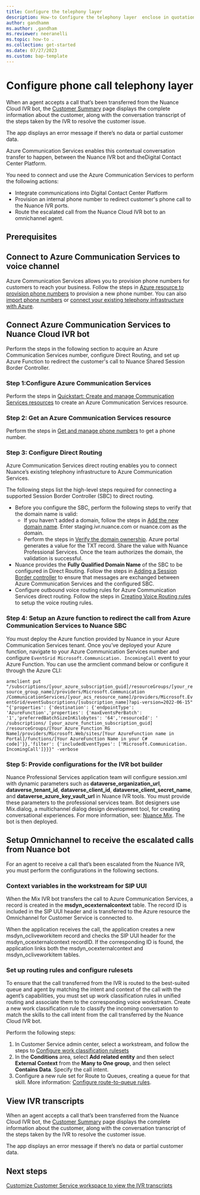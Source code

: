 ```yaml
---
title: Configure the telephony layer 
description: How-to Configure the telephony layer  enclose in quotation marks. Do end with a period.
author: gandhamm
ms.author: ,gandham
ms.reviewer: neeranelli
ms.topic: how-to .
ms.collection: get-started 
ms.date: 07/27/2023
ms.custom: bap-template 
---
```


# Configure phone call telephony layer

When an agent accepts a call that’s been transferred from the Nuance Cloud IVR bot, the [Customer Summary](oc-customer-summary.md) page displays the complete information about the customer, along with the conversation transcript of the steps taken by the IVR to resolve the customer issue. 

The app displays an error message if there’s no data or  partial customer data.

Azure Communication Services enables this contextual conversation transfer to happen, between the Nuance IVR bot and theDigital Contact Center Platform.

You need to connect and use the Azure Communication Services to perform the following actions:

- Integrate communications into Digital Contact Center Platform
- Provision an internal phone number to redirect customer's phone call to the Nuance IVR ports.
- Route the escalated call from the Nuance Cloud IVR bot to an omnichannel agent.

## Prerequisites

## Connect to Azure Communication Services to voice channel

Azure Communication Services allows you to provision phone numbers for customers to reach your business. Follow the steps in [Azure resource to provision phone numbers](voice-channel-acs-resource.md) to provision a new phone number. You can also [import phone numbers](voice-channel-sync-from-acs.md) or [connect your existing telephony infrastructure with Azure](voice-channel-bring-your-own-number.md).

## Connect Azure Communication Services to Nuance Cloud IVR bot

Perform the steps in the following section to acquire an Azure Communication Services number, configure Direct Routing, and set up Azure Function to redirect the customer's call to Nuance Shared Session Border Controller.

### Step 1:Configure Azure Communication Services

Perform the steps in [Quickstart: Create and manage Communication Services resources](/azure/communication-services/quickstarts/create-communication-resource#create-azure-communication-services-resource) to create an Azure Communication Services resource.

### Step 2: Get an Azure Communication Services resource

Perform the steps in [Get and manage phone numbers](/azure/communication-services/quickstarts/telephony/get-phone-number) to get a phone number.

### Step 3: Configure Direct Routing

Azure Communication Services direct routing enables you to connect Nuance’s existing telephony infrastructure to Azure Communication Services.

The following steps list the high-level steps required for connecting a supported Session Border Controller (SBC) to direct routing.

- Before you configure the SBC, perform the following steps to verify that the domain name is valid:
   - If you haven't added a domain, follow the steps in [Add the new domain name](/azure/communication-services/how-tos/telephony/domain-validation#add-new-domain-name). Enter staging.ivr.nuance.com or nuance.com as the domain.
   - Perform the steps in [Verify the domain ownership](/azure/communication-services/how-tos/telephony/domain-validation#verify-domain-ownership). Azure portal generates a value for the TXT record. Share the value with Nuance Professional Services. Once the team authorizes the domain, the validation is successful. 
- Nuance provides the **Fully Qualified Domain Name** of the SBC to be configured in Direct Routing. Follow the steps in [Adding a Session Border controller](/azure/communication-services/quickstarts/telephony/voice-routing-sdk-config#adding-a-session-border-controller) to ensure that messages are exchanged between Azure Communication Services and the configured SBC. 
- Configure outbound voice routing rules for Azure Communication Services direct routing. Follow the steps in [Creating Voice Routing rules](/azure/communication-services/quickstarts/telephony/voice-routing-sdk-config?pivots=platform-azp#creating-voice-routing-rules) to setup the voice routing rules.

### Step 4: Setup an Azure function to redirect the call from Azure Communication Services to Nuance SBC

You must deploy the Azure function provided by Nuance in your Azure Communication Services tenant. Once you’ve deployed your Azure function, navigate to your Azure Communication Services number and configure `EventGrid Microsoft.Communication. IncomingCall` event to your Azure Function. You can use the armclient command below or configure it through the Azure CLI:

`armclient put "/subscriptions/[your_azure_subscription_guid]/resourceGroups/[your_resource_group_name]/providers/Microsoft.Communication /CommunicationServices/[your_acs_resource_name]/providers/Microsoft.EventGrid/eventSubscriptions/[subscription_name]?api-version=2022-06-15" "{'properties': {'destination': {'endpointType': 'AzureFunction','properties': {'maxEventsPerBatch': '1','preferredBatchSizeInKilobytes': '64','resourceId': ' /subscriptions/ [your_azure_function_subscription_guid] /resourceGroups/[Your Azure Function RG Name]/providers/Microsoft.Web/sites/[Your AzureFunction name in Portal]/functions/[Your AzureFunction Name in your C# code]'}},'filter': {'includedEventTypes': ['Microsoft.Communication. IncomingCall']}}}" -verbose `

### Step 5: Provide configurations for the IVR bot builder

Nuance Professional Services application team will configure session.xml with dynamic parameters such as **dataverse_organization_url**, **dataverse_tenant_id**, **dataverse_client_id**, **dataverse_client_secret_name**, and **dataverse_azure_key_vault_url** in Nuance IVR tools. 
You must provide these parameters to the professional services team.
Bot designers use Mix.dialog, a multichannel dialog design development tool, for creating conversational experiences.  For more information, see: [Nuance Mix](https://docs.nuance.com/mix/).
The bot is then deployed.

## Setup Omnichannel to receive the escalated calls from Nuance bot

For an agent to receive a call that’s been escalated from the Nuance IVR, you must perform the configurations in the following sections.

### Context variables in the workstream for SIP UUI

When the Mix IVR bot transfers the call to Azure Communication Services, a record is created in the **msdyn_ocexternalcontext** table. The record ID is included in the SIP UUI header and is transferred to the Azure resource the Omnichannel for Customer Service is connected to.

When the application receives the call, the application creates a new msdyn_ocliveworkitem record and checks the SIP UUI header for the msdyn_ocexternalcontext recordID. If the corresponding ID is found, the application links both the msdyn_ocexternalcontext and msdyn_ocliveworkitem tables.

### Set up routing rules and configure rulesets

To ensure that the call transferred from the IVR is routed to the best-suited queue and agent by matching the intent and context of the call with the agent’s capabilities, you must set up work classification rules in unified routing and associate them to the corresponding voice workstream.
Create a new work classification rule to classify the incoming conversation to match the skills to the call intent from the call transferred by the Nuance Cloud IVR bot.

Perform the following steps:

1. In Customer Service admin center, select a workstream,  and follow the steps to [Configure work classification rulesets](onfigure-work-classification.md)
2.	In the **Conditions** area, select **Add related entity** and then select **External Context** from the **Many to One group**, and then select **Contains Data**. Specify the call intent.
3. Configure a new rule set for Route to Queues, creating a queue for that skill. More information: [Configure route-to-queue rules](configure-route-to-queue-rules).

## View IVR transcripts

When an agent accepts a call that’s been transferred from the Nuance Cloud IVR bot, the [Customer Summary](oc-customer-summary.md) page displays the complete information about the customer, along with the conversation transcript of the steps taken by the IVR to resolve the customer issue. 

The app displays an error message if there’s no data or  partial customer data.


## Next steps

[Customize Customer Service workspace to view the IVR transcripts](oc-nuance-fos-customizations.md)
